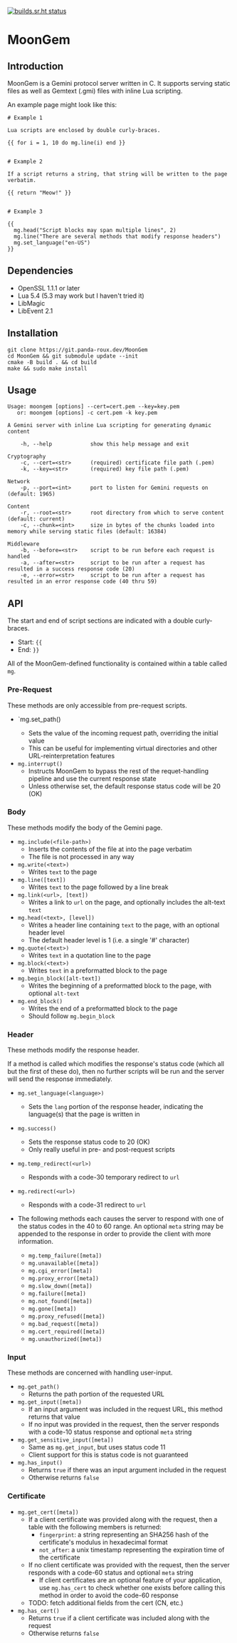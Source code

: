 [![builds.sr.ht status](https://builds.sr.ht/~panda-roux/MoonGem.svg)](https://builds.sr.ht/~panda-roux/MoonGem?)

# MoonGem

## Introduction

MoonGem is a Gemini protocol server written in C. It supports serving static files as well as Gemtext (.gmi) files with inline Lua scripting.

An example page might look like this:

```
# Example 1

Lua scripts are enclosed by double curly-braces.

{{ for i = 1, 10 do mg.line(i) end }}


# Example 2

If a script returns a string, that string will be written to the page verbatim.

{{ return "Meow!" }}


# Example 3

{{
  mg.head("Script blocks may span multiple lines", 2)
  mg.line("There are several methods that modify response headers")
  mg.set_language("en-US")
}}
```

## Dependencies

- OpenSSL 1.1.1 or later
- Lua 5.4 (5.3 may work but I haven't tried it)
- LibMagic
- LibEvent 2.1

## Installation

```
git clone https://git.panda-roux.dev/MoonGem
cd MoonGem && git submodule update --init
cmake -B build . && cd build
make && sudo make install
```

## Usage

```
Usage: moongem [options] --cert=cert.pem --key=key.pem
   or: moongem [options] -c cert.pem -k key.pem

A Gemini server with inline Lua scripting for generating dynamic content

    -h, --help            show this help message and exit

Cryptography
    -c, --cert=<str>      (required) certificate file path (.pem)
    -k, --key=<str>       (required) key file path (.pem)

Network
    -p, --port=<int>      port to listen for Gemini requests on (default: 1965)

Content
    -r, --root=<str>      root directory from which to serve content (default: current)
    -c, --chunk=<int>     size in bytes of the chunks loaded into memory while serving static files (default: 16384)

Middleware
    -b, --before=<str>    script to be run before each request is handled
    -a, --after=<str>     script to be run after a request has resulted in a success response code (20)
    -e, --error=<str>     script to be run after a request has resulted in an error response code (40 thru 59)
```

## API

The start and end of script sections are indicated with a double curly-braces.
- Start: `{{`
- End: `}}`

All of the MoonGem-defined functionality is contained within a table called `mg`.

### Pre-Request

These methods are only accessible from pre-request scripts.

- `mg.set_path(<new-path>)
    - Sets the value of the incoming request path, overriding the initial value
    - This can be useful for implementing virtual directories and other URL-reinterpretation features
- `mg.interrupt()`
    - Instructs MoonGem to bypass the rest of the requet-handling pipeline and use the current response state
    - Unless otherwise set, the default response status code will be 20 (OK)

### Body

These methods modify the body of the Gemini page.

- `mg.include(<file-path>)`
    - Inserts the contents of the file at <file-path> into the page verbatim
    - The file is not processed in any way
- `mg.write(<text>)`
    - Writes `text` to the page
- `mg.line([text])`
    - Writes `text` to the page followed by a line break
- `mg.link(<url>, [text])`
    - Writes a link to `url` on the page, and optionally includes the alt-text `text`
- `mg.head(<text>, [level])`
    - Writes a header line containing `text` to the page, with an optional header level
    - The default header level is 1 (i.e. a single '#' character)
- `mg.quote(<text>)`
    - Writes `text` in a quotation line to the page
- `mg.block(<text>)`
    - Writes `text` in a preformatted block to the page
- `mg.begin_block([alt-text])`
    - Writes the beginning of a preformatted block to the page, with optional `alt-text`
- `mg.end_block()`
    - Writes the end of a preformatted block to the page
    - Should follow `mg.begin_block`

### Header

These methods modify the response header.

If a method is called which modifies the response's status code (which all but the first of these do), then no further scripts will be run and the server will send the response immediately.

- `mg.set_language(<language>)`
    - Sets the `lang` portion of the response header, indicating the language(s) that the page is written in
- `mg.success()`
    - Sets the response status code to 20 (OK)
    - Only really useful in pre- and post-request scripts
- `mg.temp_redirect(<url>)`
    - Responds with a code-30 temporary redirect to `url`
- `mg.redirect(<url>)`
    - Responds with a code-31 redirect to `url`

- The following methods each causes the server to respond with one of the status codes in the 40 to 60 range.    An optional `meta` string may be appended to the response in order to provide the client with more information.
    - `mg.temp_failure([meta])`
    - `mg.unavailable([meta])`
    - `mg.cgi_error([meta])`
    - `mg.proxy_error([meta])`
    - `mg.slow_down([meta])`
    - `mg.failure([meta])`
    - `mg.not_found([meta])`
    - `mg.gone([meta])`
    - `mg.proxy_refused([meta])`
    - `mg.bad_request([meta])`
    - `mg.cert_required([meta])`
    - `mg.unauthorized([meta])`

### Input

These methods are concerned with handling user-input.

- `mg.get_path()`
    - Returns the path portion of the requested URL
- `mg.get_input([meta])`
    - If an input argument was included in the request URL, this method returns that value
    - If no input was provided in the request, then the server responds with a code-10 status response and optional `meta` string
- `mg.get_sensitive_input([meta])`
    - Same as `mg.get_input`, but uses status code 11
    - Client support for this is status code is not guaranteed
- `mg.has_input()`
    - Returns `true` if there was an input argument included in the request
    - Otherwise returns `false`

### Certificate

- `mg.get_cert([meta])`
    - If a client certificate was provided along with the request, then a table with the following members is returned:
        - `fingerprint`: a string representing an SHA256 hash of the certificate's modulus in hexadecimal format
        - `not_after`: a unix timestamp representing the expiration time of the certificate
    - If no client certificate was provided with the request, then the server responds with a code-60 status and optional `meta` string
        - If client certificates are an optional feature of your application, use `mg.has_cert` to check whether one exists before calling this method in order to avoid the code-60 response
    - TODO: fetch additional fields from the cert (CN, etc.)
- `mg.has_cert()`
    - Returns `true` if a client certificate was included along with the request
    - Otherwise returns `false`

